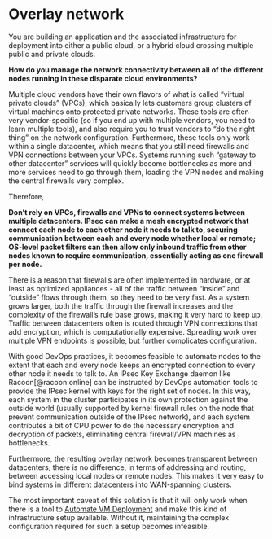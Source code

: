 Overlay network
===

You are building an application and the associated infrastructure for deployment into either a public cloud, or a hybrid cloud crossing multiple public and private clouds.

**How do you manage the network connectivity between all of the different nodes running in these disparate cloud environments?**

Multiple cloud vendors have their own flavors of what is called “virtual private clouds” (VPCs), which basically lets customers group clusters of virtual machines onto protected private networks. These tools are often very vendor-specific (so if you end up with multiple vendors, you need to learn multiple tools), and also require you to trust vendors to “do the right thing” on the network configuration. Furthermore, these tools only work within a single datacenter, which means that you still need firewalls and VPN connections between your VPCs. Systems running such “gateway to other datacenter” services will quickly become bottlenecks as more and more services need to go through them, loading the VPN nodes and making the central firewalls very complex.

Therefore,

**Don’t rely on VPCs, firewalls and VPNs to connect systems between multiple datacenters. IPsec can make a mesh encrypted network that connect each node to each other node it needs to talk to, securing communication between each and every node whether local or remote; OS-level packet filters can then allow only inbound traffic from other nodes known to require communication, essentially acting as one firewall per node.**

There is a reason that firewalls are often implemented in hardware, or at least as optimized appliances - all of the traffic between “inside” and “outside” flows through them, so they need to be very fast. As a system grows larger, both the traffic through the firewall increases and the complexity of the firewall’s rule base grows, making it very hard to keep up. Traffic between datacenters often is routed through VPN connections that add encryption, which is computationally expensive. Spreading work over multiple VPN endpoints is possible, but further complicates configuration.

With good DevOps practices, it becomes feasible to automate nodes to the extent that each and every node keeps an encrypted connection to every other node it needs to talk to. An IPsec Key Exchange daemon like Racoon[@racoon:online] can be instructed by DevOps automation tools to provide the IPsec kernel with keys for the right set of nodes. In this way, each system in the cluster participates in its own protection against the outside world (usually supported by kernel firewall rules on the node that prevent communication outside of the IPsec network), and each system contributes a bit of CPU power to do the necessary encryption and decryption of packets, eliminating central firewall/VPN machines as bottlenecks.

Furthermore, the resulting overlay network becomes transparent between datacenters; there is no difference, in terms of addressing and routing, between accessing local nodes or remote nodes. This makes it very easy to bind systems in different datacenters into WAN-spanning clusters.

The most important caveat of this solution is that it will only work when there is a tool to [Automate VM Deployment](Automate-Deployment.md) and make this kind of infrastructure setup available. Without it, maintaining the complex configuration required for such a setup becomes infeasible.

